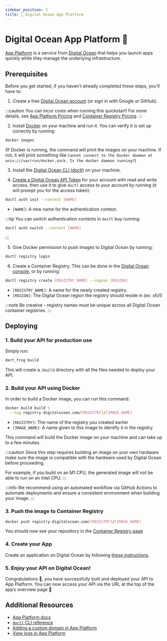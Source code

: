 ```yaml
---
sidebar_position: 3
title: 🌊 Digital Ocean App Platform
---
```


# Digital Ocean App Platform 🌊

[App Platform](https://www.digitalocean.com/products/app-platform) is a service from [Digital Ocean](https://www.digitalocean.com) that helps you launch apps quickly while they manage the underlying infrastructure.

## Prerequisites

Before you get started, if you haven't already completed these steps, you'll have to:

1. Create a free [Digital Ocean account](https://cloud.digitalocean.com/registrations/new) (or sign in with Google or GitHub).

:::caution
You can incur costs when running this quickstart! For more details, see [App Platform Pricing](https://www.digitalocean.com/pricing/app-platform) and [Container Registry Pricing](https://www.digitalocean.com/pricing/container-registry).
:::

2. Install [Docker](https://docs.docker.com/get-docker/) on your machine and run it. You can verify it is set up correctly by running:

```bash
docker images
```

(If Docker is running, the command will print the images on your machine. If not, it will print something like `Cannot connect to the Docker daemon at unix:///var/run/docker.sock. Is the docker daemon running?`)

3. Install the [Digital Ocean CLI (doctl)](https://docs.digitalocean.com/reference/doctl/how-to/install) on your machine.

4. [Create a Digital Ocean API Token](https://docs.digitalocean.com/reference/api/create-personal-access-token) for your account with read and write access, then use it to give `doctl` access to your account by running (it will prompt you for the access token):

```bash
doctl auth init --context [NAME]
```

- `[NAME]`: A new name for the authentication context.

:::tip
You can switch authentication contexts in `doctl` buy running:

```bash
doctl auth switch --context [NAME]
```

:::

5. Give Docker permission to push images to Digital Ocean by running:

```bash
doctl registry login
```

6. Create a Container Registry. This can be done in the [Digital Ocean console](https://docs.digitalocean.com/products/container-registry/quickstart/#create-a-registry), or by running:

```bash
doctl registry create [REGISTRY_NAME] --region [REGION]
```

- `[REGISTRY_NAME]`: A name for the newly created registry.
- `[REGION]`: The Digital Ocean region the registry should reside in (ex: sfo1)

:::note
Be creative - registry names must be unique across all Digital Ocean container registries.
:::

## Deploying

### 1. Build your API for production use

Simply run:

```bash
dart_frog build
```

This will create a `/build` directory with all the files needed to deploy your API.

### 2. Build your API using Docker

In order to build a Docker image, you can run this command:

```bash
docker build build \
  --tag registry.digitalocean.com/[REGISTRY]/[IMAGE_NAME]
```

- `[REGISTRY]`: The name of the registry you created earlier
- `[IMAGE_NAME]`: A name given to this image to identify it in the registry

This command will build the Docker image on your machine and can take up to a few minutes.

:::caution
Since this step requires building an image on your own hardware make sure the image is compatible with the hardware used by Digital Ocean before proceeding.

For example, if you build on an M1 CPU, the generated image will not be able to run on an Intel CPU.
:::

:::info
We recommend using an automated workflow via GitHub Actions to automate deployments and ensure a consistent environment when building your image.
:::

### 3. Push the image to Container Registry

```bash
docker push registry.digitalocean.com/[REGISTRY]/[IMAGE_NAME]
```

You should now see your repository in the [Container Registry page](https://cloud.digitalocean.com/registry)

### 4. Create your App

Create an application on Digital Ocean by following [these instructions](https://docs.digitalocean.com/products/app-platform/how-to/deploy-from-container-images/#deploy-resource-using-a-container-image-as-the-source).

### 5. Enjoy your API on Digital Ocean!

Congratulations 🎉, you have successfully built and deployed your API to App Platform. You can now access your API via the URL at the top of the app’s overview page 🎉

## Additional Resources

- [App Platform docs](https://docs.digitalocean.com/products/app-platform)
- [`doctl` CLI reference](https://docs.digitalocean.com/reference/doctl)
- [Adding a custom domain in App Platform](https://docs.digitalocean.com/products/app-platform/how-to/manage-domains)
- [View logs in App Platform](https://docs.digitalocean.com/products/app-platform/how-to/view-logs)
